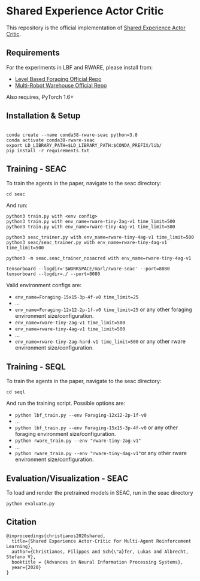 # Shared Experience Actor Critic

This repository is the official implementation of [Shared Experience Actor Critic](https://arxiv.org/abs/2006.07169). 

## Requirements

For the experiments in LBF and RWARE, please install from:
- [Level Based Foraging Official Repo](https://github.com/uoe-agents/lb-foraging)
- [Multi-Robot Warehouse Official Repo](https://github.com/uoe-agents/robotic-warehouse)

Also requires, PyTorch 1.6+

## Installation & Setup
```

conda create --name conda38-rware-seac python=3.8
conda activate conda38-rware-seac
export LD_LIBRARY_PATH=$LD_LIBRARY_PATH:$CONDA_PREFIX/lib/
pip install -r requirements.txt
```

## Training - SEAC
To train the agents in the paper, navigate to the seac directory:
```
cd seac
```

And run:

```train
python3 train.py with <env config>
python3 train.py with env_name=rware-tiny-2ag-v1 time_limit=500
python3 train.py with env_name=rware-tiny-4ag-v1 time_limit=500

python3 seac_trainer.py with env_name=rware-tiny-4ag-v1 time_limit=500
python3 seac/seac_trainer.py with env_name=rware-tiny-4ag-v1 time_limit=500

python3 -m seac.seac_trainer_nosacred with env_name=rware-tiny-4ag-v1

tensorboard --logdir='$WORKSPACE/marl/rware-seac' --port=8080 
tensorboard --logdir=./ --port=8080
```

Valid environment configs are: 
- `env_name=Foraging-15x15-3p-4f-v0 time_limit=25`
- ...
- `env_name=Foraging-12x12-2p-1f-v0 time_limit=25` or any other foraging environment size/configuration.
- `env_name=rware-tiny-2ag-v1 time_limit=500` 
- `env_name=rware-tiny-4ag-v1 time_limit=500` 
- ...
- `env_name=rware-tiny-2ag-hard-v1 time_limit=500` or any other rware environment size/configuration.
## Training - SEQL

To train the agents in the paper, navigate to the seac directory:
```
cd seql
```

And run the training script. Possible options are: 
- `python lbf_train.py --env Foraging-12x12-2p-1f-v0` 
- ...
- `python lbf_train.py --env Foraging-15x15-3p-4f-v0` or any other foraging environment size/configuration.
- `python rware_train.py --env "rware-tiny-2ag-v1"`
- ...
- `python rware_train.py --env "rware-tiny-4ag-v1"`or any other rware environment size/configuration.

## Evaluation/Visualization - SEAC

To load and render the pretrained models in SEAC, run in the seac directory

```eval
python evaluate.py
```

## Citation
```
@inproceedings{christianos2020shared,
  title={Shared Experience Actor-Critic for Multi-Agent Reinforcement Learning},
  author={Christianos, Filippos and Sch{\"a}fer, Lukas and Albrecht, Stefano V},
  booktitle = {Advances in Neural Information Processing Systems},
  year={2020}
}
```

